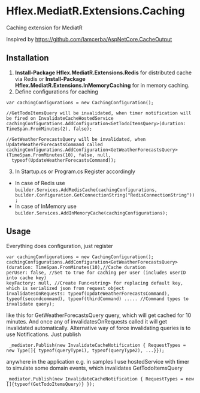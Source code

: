 # Hflex.MediatR.Extensions.Caching 
Caching extension for MediatR

Inspired by https://github.com/Iamcerba/AspNetCore.CacheOutput


## Installation

1.  **Install-Package Hflex.MediatR.Extensions.Redis** for distributed cache via Redis or **Install-Package Hflex.MediatR.Extensions.InMemoryCaching** for in memory caching.
2. Define configurations for caching
  ```
  var cachingConfigurations = new CachingConfiguration();

  //GetTodoItemsQuery will be invalidated, when timer notification will be fired on InvalidateCacheHostedService
  cachingConfigurations.AddConfiguration<GetTodoItemsQuery>(duration: TimeSpan.FromMinutes(2), false);

  //GetWeatherForecastsQuery will be invalidated, when UpdateWeatherForecastsCommand called
  cachingConfigurations.AddConfiguration<GetWeatherForecastsQuery>(TimeSpan.FromMinutes(10), false, null, 
    typeof(UpdateWeatherForecastsCommand));
  ```
3. In Startup.cs or Program.cs Register accordingly
  - In case of Redis use
  `builder.Services.AddRedisCache(cachingConfigurations, builder.Configuration.GetConnectionString("RedisConnectionString"));`
  - In case of InMemory use
  `builder.Services.AddInMemoryCache(cachingConfigurations);`
  
  ## Usage
  
  Everything does configuration, just register
 ```
 var cachingConfigurations = new CachingConfiguration();
 cachingConfigurations.AddConfiguration<GetWeatherForecastsQuery>(duration: TimeSpan.FromMinutes(10),//Cache duration
 perUser: false, //Set to true for caching per user (includes userID into cache key)
 keyFactory: null, //Create Func<string> for replacing default key, which is serialized json from request object
 invalidatesOnRequests: typeof(UpdateWeatherForecastsCommand), typeof(secondcommand), typeof(thirdCommand) ..... //Command types to invalidate query);
 ``` 
 
 like this for GetWeatherForecastsQuery query, which will get cached for 10 minutes. And once any of invalidatesOnRequests called it will get invalidated automatically.
  Alternative way of force invalidating queries is to use Notifications. Just publish 
  ``` 
   _mediator.Publish(new InvalidateCacheNotification { RequestTypes = new Type[]{ typeof(queryType1), typeof(queryType2), ...}});
  ```
  anywhere in the application e.g. in samples I use hostedService with timer to simulate some domain events, which invalidates GetTodoItemsQuery 
  
  ```
  _mediator.Publish(new InvalidateCacheNotification { RequestTypes = new []{typeof(GetTodoItemsQuery)} });
  ```
  

